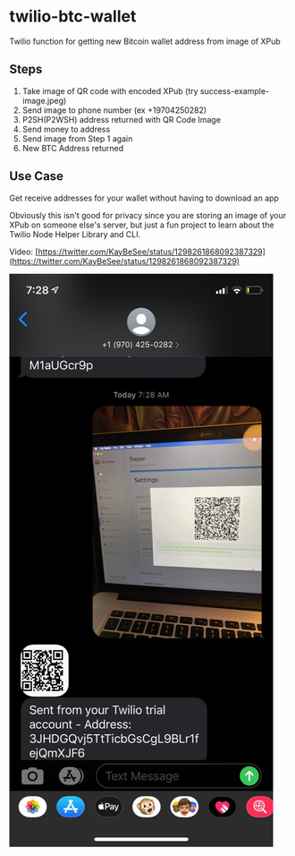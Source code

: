 # twilio-btc-wallet
Twilio function for getting new Bitcoin wallet address from image of XPub

## Steps
1) Take image of QR code with encoded XPub (try success-example-image.jpeg)
2) Send image to phone number (ex +19704250282)
3) P2SH(P2WSH) address returned with QR Code Image
4) Send money to address
5) Send image from Step 1 again
6) New BTC Address returned

## Use Case
Get receive addresses for your wallet without having to download an app

Obviously this isn't good for privacy since you are storing an image of your XPub on someone else's server, but just a fun project to learn about the Twilio Node Helper Library and CLI.

Video: [https://twitter.com/KayBeSee/status/1298261868092387329](https://twitter.com/KayBeSee/status/1298261868092387329)

![Image of Text](./example-text.jpeg)